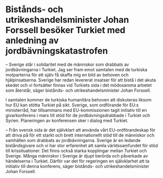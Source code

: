 # Bistånds- och utrikeshandelsminister Johan Forssell besöker Turkiet med anledning av jordbävningskatastrofen

– Sverige står i solidaritet med de människor som drabbats av jordbävningarna i Turkiet. Jag ser fram emot samtalen med de turkiska motparterna för att själv få skaffa mig en bild av behoven och hjälpinsatserna. Sverige har redan levererat insatser för att bistå i det akuta skedet och vi fortsätter finnas vid Turkiets sida i det mödosamma arbetet som återstår, säger bistånds\- och utrikeshandelsminister Johan Forssell.

I samtalen kommer de turkiska humanitära behoven att diskuteras liksom hur EU kan stötta Turkiet på sikt. Sverige, som ordförande för EU:s ministerråd, har tillsammans med EU\-kommissionen tagit initiativ till en givarkonferens i mars till stöd för de jordbävningsdrabbade i Turkiet och Syrien. Planeringen av konferensen sker i dialog med Turkiet.

– Från svensk sida är det självklart att använda vårt EU\-ordförandeskap för att driva på för ett starkt och brett internationellt stöd till de människor och samhällen som drabbats av jordbävningarna. Sverige är en ledande biståndsgivare och vi har stor erfarenhet att samla världssamfundet för stöd till krissituationer. Det finns också starka kopplingar mellan Turkiet och Sverige. Många människor i Sverige är djupt berörda och påverkade av händelserna i Turkiet. Därför var det för regeringen en självklarhet att ta initiativ till denna konferens, säger bistånds\- och utrikeshandelsminister Johan Forssell.
